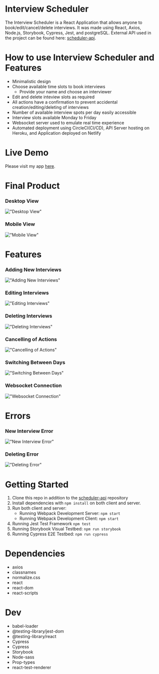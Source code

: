 # Interview Scheduler

The Interview Scheduler is a React Application that allows anyone to book/edit/cancel/delete interviews. It was made using React, Axios, Node.js, Storybook, Cypress, Jest, and postgreSQL. External API used in the project can be found here: [scheduler-api](https://github.com/tackpablo/scheduler-api).

# How to use Interview Scheduler and Features

- Minimalistic design
- Choose available time slots to book interviews
  - Provide your name and choose an interviewer
- Edit and delete inteview slots as required
- All actions have a confirmation to prevent accidental creation/editing/deleting of interviews
- Number of available interview spots per day easily accessible
- Interview slots available Monday to Friday
- Websocket server used to emulate real time experience
- Automated deployment using CircleCI(CI/CD), API Server hosting on Heroku, and Application deployed on Netlify

# Live Demo

Please visit my app [here](https://tackpablo-scheduler.netlify.app/).

# Final Product

### Desktop View

!["Desktop View"](https://github.com/tackpablo/scheduler/blob/master/public/images/README%20Images/Desktop%20View.png)

### Mobile View

!["Mobile View"](https://github.com/tackpablo/scheduler/blob/master/public/images/README%20Images/Mobile%20View.png)

# Features

### Adding New Interviews

!["Adding New Interviews"](https://github.com/tackpablo/scheduler/blob/master/public/images/README%20Images/New%20Interview.gif)

### Editing Interviews

!["Editing Interviews"](https://github.com/tackpablo/scheduler/blob/master/public/images/README%20Images/Editing%20Interview.gif)

### Deleting Interviews

!["Deleting Interviews"](https://github.com/tackpablo/scheduler/blob/master/public/images/README%20Images/Deleting%20Interview.gif)

### Cancelling of Actions

!["Cancelling of Actions"](https://github.com/tackpablo/scheduler/blob/master/public/images/README%20Images/Cancelling.gif)

### Switching Between Days

!["Switching Between Days"](https://github.com/tackpablo/scheduler/blob/master/public/images/README%20Images/Switch%20Days.gif)

### Websocket Connection

!["Websocket Connection"](https://github.com/tackpablo/scheduler/blob/master/public/images/README%20Images/Websocket.gif)

# Errors

### New Interview Error

!["New Interview Error"](https://github.com/tackpablo/scheduler/blob/master/public/images/README%20Images/New%20Interview%20Error.gif)

### Deleting Error

!["Deleting Error"](https://github.com/tackpablo/scheduler/blob/master/public/images/README%20Images/Deleting%20Error.gif)

# Getting Started

1. Clone this repo in addition to the [scheduler-api](https://github.com/tackpablo/scheduler-api) repository
2. Install dependencies with `npm install` on both client and server.
3. Run both client and server:
   - Running Webpack Development Server: `npm start`
   - Running Webpack Development Client: `npm start`
4. Running Jest Test Framework `npm test`
5. Running Storybook Visual Testbed: `npm run storybook`
6. Running Cypress E2E Testbed: `npm run cypress`

# Dependencies

- axios
- classnames
- normalize.css
- react
- react-dom
- react-scripts

# Dev

- babel-loader
- @testing-library/jest-dom
- @testing-library/react
- Cypress
- Cypress
- Storybook
- Node-sass
- Prop-types
- react-test-renderer
